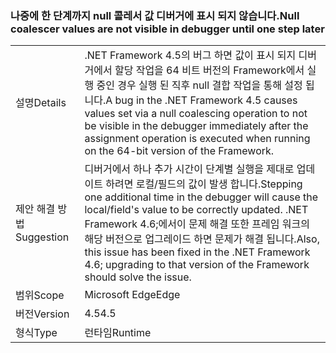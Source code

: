 ### <a name="null-coalescer-values-are-not-visible-in-debugger-until-one-step-later"></a><span data-ttu-id="71937-101">나중에 한 단계까지 null 콜레서 값 디버거에 표시 되지 않습니다.</span><span class="sxs-lookup"><span data-stu-id="71937-101">Null coalescer values are not visible in debugger until one step later</span></span>

|   |   |
|---|---|
|<span data-ttu-id="71937-102">설명</span><span class="sxs-lookup"><span data-stu-id="71937-102">Details</span></span>|<span data-ttu-id="71937-103">.NET Framework 4.5의 버그 하면 값이 표시 되지 디버거에서 할당 작업을 64 비트 버전의 Framework에서 실행 중인 경우 실행 된 직후 null 결합 작업을 통해 설정 됩니다.</span><span class="sxs-lookup"><span data-stu-id="71937-103">A bug in the .NET Framework 4.5 causes values set via a null coalescing operation to not be visible in the debugger immediately after the assignment operation is executed when running on the 64-bit version of the Framework.</span></span>|
|<span data-ttu-id="71937-104">제안 해결 방법</span><span class="sxs-lookup"><span data-stu-id="71937-104">Suggestion</span></span>|<span data-ttu-id="71937-105">디버거에서 하나 추가 시간이 단계별 실행을 제대로 업데이트 하려면 로컬/필드의 값이 발생 합니다.</span><span class="sxs-lookup"><span data-stu-id="71937-105">Stepping one additional time in the debugger will cause the local/field's value to be correctly updated.</span></span> <span data-ttu-id="71937-106">.NET Framework 4.6;에서이 문제 해결 또한 프레임 워크의 해당 버전으로 업그레이드 하면 문제가 해결 됩니다.</span><span class="sxs-lookup"><span data-stu-id="71937-106">Also, this issue has been fixed in the .NET Framework 4.6; upgrading to that version of the Framework should solve the issue.</span></span>|
|<span data-ttu-id="71937-107">범위</span><span class="sxs-lookup"><span data-stu-id="71937-107">Scope</span></span>|<span data-ttu-id="71937-108">Microsoft Edge</span><span class="sxs-lookup"><span data-stu-id="71937-108">Edge</span></span>|
|<span data-ttu-id="71937-109">버전</span><span class="sxs-lookup"><span data-stu-id="71937-109">Version</span></span>|<span data-ttu-id="71937-110">4.5</span><span class="sxs-lookup"><span data-stu-id="71937-110">4.5</span></span>|
|<span data-ttu-id="71937-111">형식</span><span class="sxs-lookup"><span data-stu-id="71937-111">Type</span></span>|<span data-ttu-id="71937-112">런타임</span><span class="sxs-lookup"><span data-stu-id="71937-112">Runtime</span></span>|


